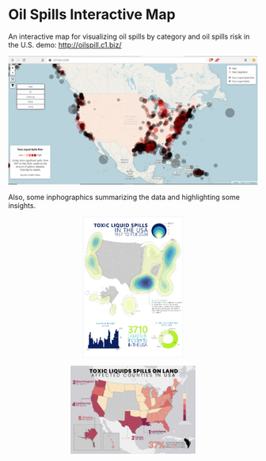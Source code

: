 # Oil Spills Interactive Map
 An interactive map for visualizing oil spills by category and oil spills risk in the U.S.
 demo: http://oilspill.c1.biz/

![Oil Spills Web App](map.png)

Also, some inphographics summarizing the data and highlighting some insights.

<p align="center">
<img src="infographics/DensityMap.jpg" width="40%" height="40%"> 
</p>

<p align="center">
<img src="infographics/AffectedCounties.jpg" width="50%" height="50%">
</p>
 
